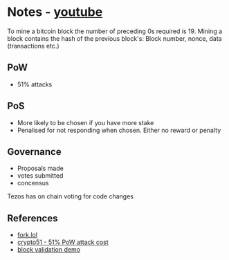 # Notes - [youtube](https://www.youtube.com/watch?v=meBNL_mMXYU&feature=youtu.be)

To mine a bitcoin block the number of preceding 0s required is 19.
Mining a block contains the hash of the previous block's: Block number, nonce, data (transactions etc.)

## PoW

- 51% attacks

## PoS

- More likely to be chosen if you have more stake
- Penalised for not responding when chosen. Either no reward or penalty

## Governance

- Proposals made
- votes submitted
- concensus

Tezos has on chain voting for code changes

## References

- [fork.lol](fork.lol)
- [crypto51 - 51% PoW attack cost](https://www.crypto51.app)
- [block validation demo](https://andersbrownworth.com/blockchain/blockchain)

